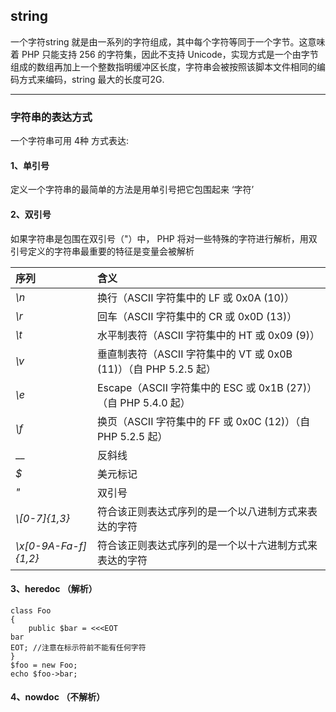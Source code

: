 ## string

一个字符string 就是由一系列的字符组成，其中每个字符等同于一个字节。这意味着 PHP 只能支持 256 的字符集，因此不支持 Unicode，实现方式是一个由字节组成的数组再加上一个整数指明缓冲区长度，字符串会被按照该脚本文件相同的编码方式来编码，string 最大的长度可2G.

---

### 字符串的表达方式

一个字符串可用 4种 方式表达:

#### 1、单引号

定义一个字符串的最简单的方法是用单引号把它包围起来  ‘字符’

#### 2、双引号

如果字符串是包围在双引号（"）中， PHP 将对一些特殊的字符进行解析，用双引号定义的字符串最重要的特征是变量会被解析

| 序列 | 含义 |
| :--- | :--- |
| _\n_ | 换行（ASCII 字符集中的 LF 或 0x0A \(10\)） |
| _\r_ | 回车（ASCII 字符集中的 CR 或 0x0D \(13\)） |
| _\t_ | 水平制表符（ASCII 字符集中的 HT 或 0x09 \(9\)） |
| _\v_ | 垂直制表符（ASCII 字符集中的 VT 或 0x0B \(11\)）（自 PHP 5.2.5 起） |
| _\e_ | Escape（ASCII 字符集中的 ESC 或 0x1B \(27\)）（自 PHP 5.4.0 起） |
| _\f_ | 换页（ASCII 字符集中的 FF 或 0x0C \(12\)）（自 PHP 5.2.5 起） |
| _\_ | 反斜线 |
| _$_ | 美元标记 |
| _\"_ | 双引号 |
| _\\[0-7\]{1,3}_ | 符合该正则表达式序列的是一个以八进制方式来表达的字符 |
| _\x\[0-9A-Fa-f\]{1,2}_ | 符合该正则表达式序列的是一个以十六进制方式来表达的字符 |

#### 3、heredoc （解析）

```
class Foo
{
    public $bar = <<<EOT
bar
EOT; //注意在标示符前不能有任何字符
}
$foo = new Foo;
echo $foo->bar;
```

#### 4、nowdoc  （不解析）



